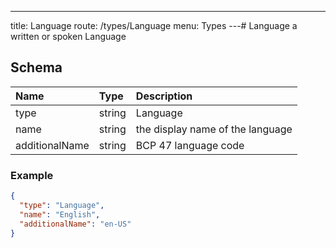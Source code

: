 ---
title: Language
route: /types/Language
menu: Types
---# Language
a written or spoken Language


## Schema
| Name | Type | Description |
|:-----| :--- | :---------- |
| type | string | Language  |
| name | string | the display name of the language  |
| additionalName | string | BCP 47 language code  |

### Example
```json
{
  "type": "Language",
  "name": "English",
  "additionalName": "en-US"
}
```
